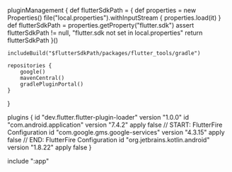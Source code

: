 pluginManagement {
def flutterSdkPath = {
def properties = new Properties()
file("local.properties").withInputStream { properties.load(it) }
def flutterSdkPath = properties.getProperty("flutter.sdk")
assert flutterSdkPath != null, "flutter.sdk not set in local.properties"
return flutterSdkPath
}()

    includeBuild("$flutterSdkPath/packages/flutter_tools/gradle")

    repositories {
        google()
        mavenCentral()
        gradlePluginPortal()
    }
}

plugins {
id "dev.flutter.flutter-plugin-loader" version "1.0.0"
id "com.android.application" version "7.4.2" apply false
// START: FlutterFire Configuration
id "com.google.gms.google-services" version "4.3.15" apply false
// END: FlutterFire Configuration
id "org.jetbrains.kotlin.android" version "1.8.22" apply false
}

include ":app"
